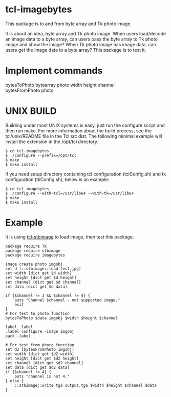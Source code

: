 tcl-imagebytes
=====

This package is to and from byte array and Tk photo image.

It is about an idea, byte array and Tk photo image.
When users load/decode an image data to a byte array, can users pass
the byte array to Tk photo image and show the image? When Tk photo
image has image data, can users get the image data to a byte array?
This package is to test it.


Implement commands
=====

bytesToPhoto bytearray photo width height channel  
bytesFromPhoto photo  


UNIX BUILD
=====

Building under most UNIX systems is easy, just run the configure script
and then run make. For more information about the build process, see
the tcl/unix/README file in the Tcl src dist. The following minimal
example will install the extension in the /opt/tcl directory.

    $ cd tcl-imagebytes
    $ ./configure --prefix=/opt/tcl
    $ make
    $ make install

If you need setup directory containing tcl configuration (tclConfig.sh)
and tk configuration (tkConfig.sh), below is an example:

    $ cd tcl-imagebytes
    $ ./configure --with-tcl=/usr/lib64 --with-tk=/usr/lib64
    $ make
    $ make install


Example
=====

It is using [tcl-stbimage](https://github.com/ray2501/tcl-stbimage)
to load image, then test this package.

	package require Tk
	package require stbimage
	package require imagebytes

	image create photo imgobj
	set d [::stbimage::load test.jpg]
	set width [dict get $d width]
	set height [dict get $d height]
	set channel [dict get $d channel]
	set data [dict get $d data]

	if {$channel != 3 && $channel != 4} {
		puts "Channel $channel - not supported image."
		exit
	}
    # For test to photo function
	bytesToPhoto $data imgobj $width $height $channel

	label .label
	.label configure -image imgobj
	pack .label

	# For test from photo function
	set d2 [bytesFromPhoto imgobj]
	set width [dict get $d2 width]
	set height [dict get $d2 height]
	set channel [dict get $d2 channel]
	set data [dict get $d2 data]
	if {$channel != 4} {
		puts "channel is not 4."
	} else {
		::stbimage::write tga output.tga $width $height $channel $data
	}

